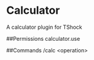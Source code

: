 # Calculator
A calculator plugin for TShock


##Permissions
calculator.use

##Commands
/calc \<operation>
